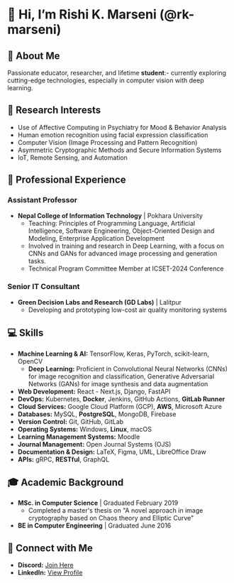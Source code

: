 # 👋 Hi, I’m Rishi K. Marseni (@rk-marseni)

## 👀 About Me
Passionate educator, researcher, and lifetime **student**:- currently exploring cutting-edge technologies, especially in computer vision with deep learning.

## 🌱 Research Interests
- Use of Affective Computing in Psychiatry for Mood & Behavior Analysis
- Human emotion recognition using facial expression classification
- Computer Vision (Image Processing and Pattern Recognition)
- Asymmetric Cryptographic Methods and Secure Information Systems
- IoT, Remote Sensing, and Automation

## 💼 Professional Experience
### Assistant Professor
- **Nepal College of Information Technology** | Pokhara University
  - Teaching: Principles of Programming Language, Artificial Intelligence, Software Engineering, Object-Oriented Design and Modeling, Enterprise Application Development
  - Involved in training and research in Deep Learning, with a focus on CNNs and GANs for advanced image processing and generation tasks.
  - Technical Program Committee Member at ICSET-2024 Conference

### Senior IT Consultant
- **Green Decision Labs and Research (GD Labs)** | Lalitpur
  - Developing and prototyping low-cost air quality monitoring systems

## 💻 Skills
- **Machine Learning & AI:** TensorFlow, Keras, PyTorch, scikit-learn, OpenCV
  - **Deep Learning:** Proficient in Convolutional Neural Networks (CNNs) for image recognition and classification, Generative Adversarial Networks (GANs) for image synthesis and data augmentation
- **Web Development:** React - Next.js, Django, FastAPI
- **DevOps:** Kubernetes, **Docker**, Jenkins, GitHub Actions, **GitLab Runner**
- **Cloud Services:** Google Cloud Platform (GCP), **AWS**, Microsoft Azure
- **Databases:** MySQL, **PostgreSQL**, MongoDB, Firebase
- **Version Control:** Git, GitHub, GitLab
- **Operating Systems:** Windows, **Linux**, macOS
- **Learning Management Systems:** Moodle
- **Journal Management:** Open Journal Systems (OJS)
- **Documentation & Design:** LaTeX, Figma, UML, LibreOffice Draw
- **APIs:** gRPC, **RESTful**, GraphQL

## 🎓 Academic Background
- **MSc. in Computer Science** | Graduated February 2019
  - Completed a master's thesis on "A novel approach in image cryptography based on Chaos theory and Elliptic Curve"
- **BE in Computer Engineering** | Graduated June 2016

## 💞️ Connect with Me
- **Discord:** [Join Here](https://discord.gg/YCEBndUVmg)
- **LinkedIn:** [View Profile](https://www.linkedin.com/in/rkmarseni/)

